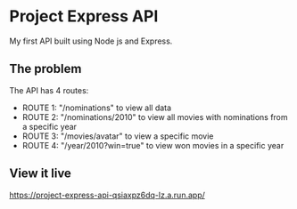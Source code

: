 # Project Express API
My first API built using Node js and Express.

## The problem

The API has 4 routes:
- ROUTE 1: "/nominations" to view all data
- ROUTE 2: "/nominations/2010" to view all movies with nominations from a specific year
- ROUTE 3: "/movies/avatar" to view a specific movie
- ROUTE 4: "/year/2010?win=true" to view won movies in a specific year



## View it live

https://project-express-api-qsiaxpz6dq-lz.a.run.app/

